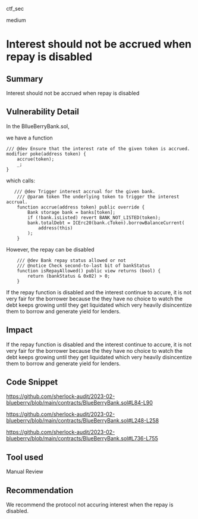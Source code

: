 ctf_sec

medium

# Interest should not be accrued when repay is disabled

## Summary

Interest should not be accrued when repay is disabled

## Vulnerability Detail

In the BllueBerryBank.sol,

we have a function

```solidity
/// @dev Ensure that the interest rate of the given token is accrued.
modifier poke(address token) {
    accrue(token);
    _;
}
```

which calls:

```solidity
   /// @dev Trigger interest accrual for the given bank.
    /// @param token The underlying token to trigger the interest accrual.
    function accrue(address token) public override {
        Bank storage bank = banks[token];
        if (!bank.isListed) revert BANK_NOT_LISTED(token);
        bank.totalDebt = ICErc20(bank.cToken).borrowBalanceCurrent(
            address(this)
        );
    }
```

However, the repay can be disabled

```solidity
    /// @dev Bank repay status allowed or not
    /// @notice Check second-to-last bit of bankStatus
    function isRepayAllowed() public view returns (bool) {
        return (bankStatus & 0x02) > 0;
    }
```

If the repay function is disabled and the interest continue to accure, it is not very fair for the borrower because the they have no choice to watch the debt keeps growing until they get liquidated which very heavily disincentize them to borrow and generate yield for lenders. 

## Impact

If the repay function is disabled and the interest continue to accure, it is not very fair for the borrower because the they have no choice to watch the debt keeps growing until they get liquidated which very heavily disincentize them to borrow and generate yield for lenders. 

## Code Snippet

https://github.com/sherlock-audit/2023-02-blueberry/blob/main/contracts/BlueBerryBank.sol#L84-L90

https://github.com/sherlock-audit/2023-02-blueberry/blob/main/contracts/BlueBerryBank.sol#L248-L258

https://github.com/sherlock-audit/2023-02-blueberry/blob/main/contracts/BlueBerryBank.sol#L736-L755

## Tool used

Manual Review

## Recommendation

We recommend the protocol not accuring interest when the repay is disabled.
